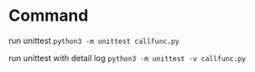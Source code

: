 # Command
run unittest
`python3 -m unittest callfunc.py`

run unittest with detail log
`python3 -m unittest -v callfunc.py`
